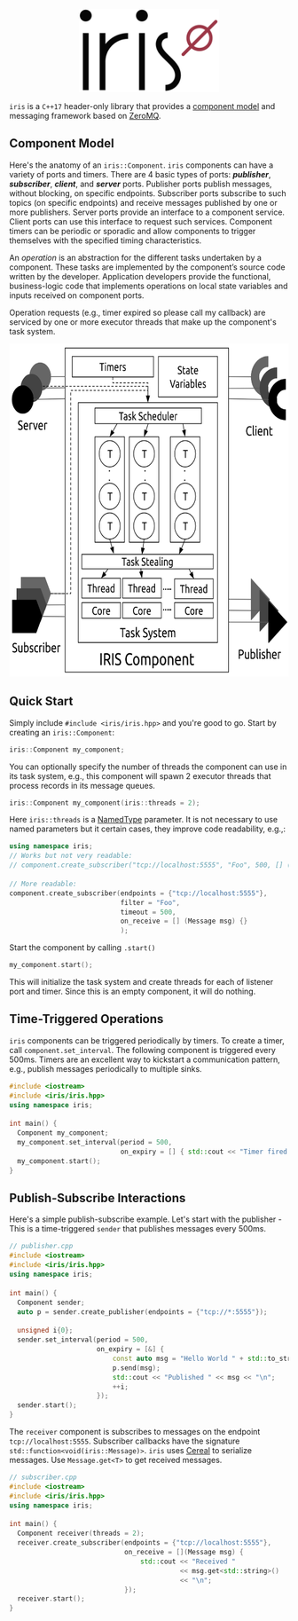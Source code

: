 <p align="center">
  <img height="150" src="img/logo.png"/>  
</p>

`iris` is a `C++17` header-only library that provides a [component model](https://en.wikipedia.org/wiki/Component-based_software_engineering) and messaging framework based on [ZeroMQ](https://zeromq.org/). 

## Component Model

Here's the anatomy of an `iris::Component`. `iris` components can have a variety of ports and timers. There are 4 basic types of ports: ***publisher***, ***subscriber***, ***client***, and ***server*** ports. Publisher ports publish messages, without blocking, on specific endpoints. Subscriber ports subscribe to such topics (on specific endpoints) and receive messages published by one or more publishers. Server ports provide an interface to a component service. Client ports can use this interface to request such services. Component timers can be periodic or sporadic and allow components to trigger themselves with the specified timing characteristics.

An _operation_ is an abstraction for the different tasks undertaken by a component.  These tasks are implemented by the component’s source code written by the developer. Application developers provide the functional, business-logic code that implements operations on local state variables and inputs received on component ports. 

Operation requests (e.g., timer expired so please call my callback) are serviced by one or more executor threads that make up the component's task system. 

<p align="center">
  <img height="600" src="img/iriscom.png"/>  
</p>

## Quick Start

Simply include `#include <iris/iris.hpp>` and you're good to go. Start by creating an `iris::Component`:

```cpp
iris::Component my_component;
```

You can optionally specify the number of threads the component can use in its task system, e.g., this component will spawn 2 executor threads that process records in its message queues. 

```cpp
iris::Component my_component(iris::threads = 2);
```

Here `iris::threads` is a [NamedType](https://github.com/joboccara/NamedType) parameter. It is not necessary to use named parameters but it certain cases, they improve code readability, e.g.,:

```cpp
using namespace iris;
// Works but not very readable:
// component.create_subscriber("tcp://localhost:5555", "Foo", 500, [] (Message msg) {});

// More readable:
component.create_subscriber(endpoints = {"tcp://localhost:5555"},
                            filter = "Foo",
                            timeout = 500,
                            on_receive = [] (Message msg) {}
                            );

```

Start the component by calling `.start()`

```cpp
my_component.start();
```

This will initialize the task system and create threads for each of listener port and timer. Since this is an empty component, it will do nothing. 

## Time-Triggered Operations

`iris` components can be triggered periodically by timers. To create a timer, call `component.set_interval`. The following component is triggered every 500ms. Timers are an excellent way to kickstart a communication pattern, e.g., publish messages periodically to multiple sinks.

```cpp
#include <iostream>
#include <iris/iris.hpp>
using namespace iris;

int main() {
  Component my_component;
  my_component.set_interval(period = 500,
                            on_expiry = [] { std::cout << "Timer fired!\n"; });
  my_component.start();
}
```

## Publish-Subscribe Interactions

Here's a simple publish-subscribe example. Let's start with the publisher - This is a time-triggered `sender` that publishes messages every 500ms. 

```cpp
// publisher.cpp
#include <iostream>
#include <iris/iris.hpp>
using namespace iris;

int main() {
  Component sender;
  auto p = sender.create_publisher(endpoints = {"tcp://*:5555"});

  unsigned i{0};
  sender.set_interval(period = 500, 
                      on_expiry = [&] { 
                          const auto msg = "Hello World " + std::to_string(i);
                          p.send(msg);
                          std::cout << "Published " << msg << "\n";
                          ++i;
                      });
  sender.start();
}
```

The `receiver` component is subscribes to messages on the endpoint `tcp://localhost:5555`. Subscriber callbacks have the signature `std::function<void(iris::Message)>`. `iris` uses [Cereal](https://uscilab.github.io/cereal/) to serialize messages. Use `Message.get<T>` to get received messages. 

```cpp
// subscriber.cpp
#include <iostream>
#include <iris/iris.hpp>
using namespace iris;

int main() {
  Component receiver(threads = 2);
  receiver.create_subscriber(endpoints = {"tcp://localhost:5555"},
                             on_receive = [](Message msg) {
                                 std::cout << "Received "
                                           << msg.get<std::string>()
                                           << "\n";
                             });
  receiver.start();
}
```
